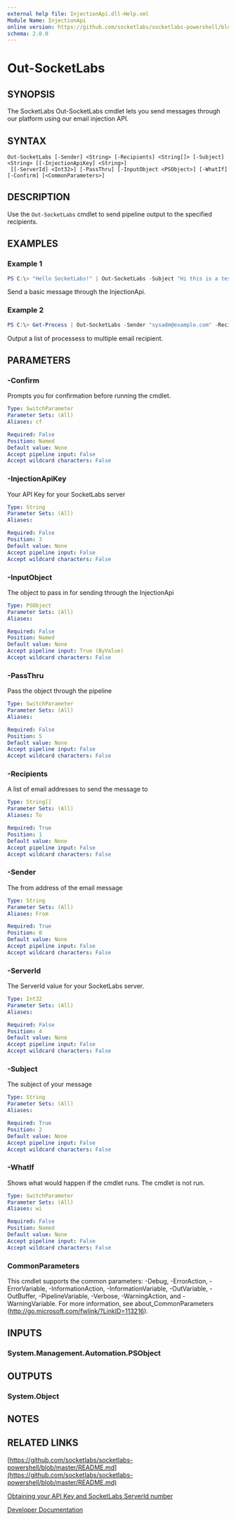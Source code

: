 ```yaml
---
external help file: InjectionApi.dll-Help.xml
Module Name: InjectionApi
online version: https://github.com/socketlabs/socketlabs-powershell/blob/master/README.md
schema: 2.0.0
---
```


# Out-SocketLabs

## SYNOPSIS
The SocketLabs Out-SocketLabs cmdlet lets you send messages through our platform using our email injection API.

## SYNTAX

```
Out-SocketLabs [-Sender] <String> [-Recipients] <String[]> [-Subject] <String> [[-InjectionApiKey] <String>]
 [[-ServerId] <Int32>] [-PassThru] [-InputObject <PSObject>] [-WhatIf] [-Confirm] [<CommonParameters>]
```

## DESCRIPTION
Use the `Out-SocketLabs` cmdlet to send pipeline output to the specified recipients.

## EXAMPLES

### Example 1
```powershell
PS C:\> "Hello SocketLabs!" | Out-SocketLabs -Subject "Hi this is a test!" -Sender "me@example.com" -Recipients "you@example.com"
```

Send a basic message through the InjectionApi.

### Example 2
```powershell
PS C:\> Get-Process | Out-SocketLabs -Sender "sysadm@example.com" -Recipients "infra@example.com", "logs@example.com" -Subject "Here is the list of running processes."
```

Output a list of processess to multiple email recipient.

## PARAMETERS

### -Confirm
Prompts you for confirmation before running the cmdlet.

```yaml
Type: SwitchParameter
Parameter Sets: (All)
Aliases: cf

Required: False
Position: Named
Default value: None
Accept pipeline input: False
Accept wildcard characters: False
```

### -InjectionApiKey
Your API Key for your SocketLabs server

```yaml
Type: String
Parameter Sets: (All)
Aliases:

Required: False
Position: 3
Default value: None
Accept pipeline input: False
Accept wildcard characters: False
```

### -InputObject
The object to pass in for sending through the InjectionApi

```yaml
Type: PSObject
Parameter Sets: (All)
Aliases:

Required: False
Position: Named
Default value: None
Accept pipeline input: True (ByValue)
Accept wildcard characters: False
```

### -PassThru
Pass the object through the pipeline

```yaml
Type: SwitchParameter
Parameter Sets: (All)
Aliases:

Required: False
Position: 5
Default value: None
Accept pipeline input: False
Accept wildcard characters: False
```

### -Recipients
A list of email addresses to send the message to

```yaml
Type: String[]
Parameter Sets: (All)
Aliases: To

Required: True
Position: 1
Default value: None
Accept pipeline input: False
Accept wildcard characters: False
```

### -Sender
The from address of the email message

```yaml
Type: String
Parameter Sets: (All)
Aliases: From

Required: True
Position: 0
Default value: None
Accept pipeline input: False
Accept wildcard characters: False
```

### -ServerId
The ServerId value for your SocketLabs server.

```yaml
Type: Int32
Parameter Sets: (All)
Aliases:

Required: False
Position: 4
Default value: None
Accept pipeline input: False
Accept wildcard characters: False
```

### -Subject
The subject of your message

```yaml
Type: String
Parameter Sets: (All)
Aliases:

Required: True
Position: 2
Default value: None
Accept pipeline input: False
Accept wildcard characters: False
```

### -WhatIf
Shows what would happen if the cmdlet runs.
The cmdlet is not run.

```yaml
Type: SwitchParameter
Parameter Sets: (All)
Aliases: wi

Required: False
Position: Named
Default value: None
Accept pipeline input: False
Accept wildcard characters: False
```

### CommonParameters
This cmdlet supports the common parameters: -Debug, -ErrorAction, -ErrorVariable, -InformationAction, -InformationVariable, -OutVariable, -OutBuffer, -PipelineVariable, -Verbose, -WarningAction, and -WarningVariable. For more information, see about_CommonParameters (http://go.microsoft.com/fwlink/?LinkID=113216).

## INPUTS

### System.Management.Automation.PSObject

## OUTPUTS

### System.Object

## NOTES

## RELATED LINKS

[https://github.com/socketlabs/socketlabs-powershell/blob/master/README.md](https://github.com/socketlabs/socketlabs-powershell/blob/master/README.md) 

[Obtaining your API Key and SocketLabs ServerId number](https://github.com/socketlabs/socketlabs-powershell/blob/master/README.md#obtaining-your-api-key-and-socketlabs-serverid-number) 

[Developer Documentation](https://www.socketlabs.com/developers)
